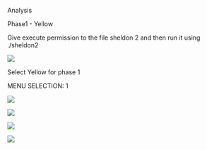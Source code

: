 Analysis

Phase1 - Yellow

Give execute permission to the file sheldon 2 and then run it using ./sheldon2

![](https://user-images.githubusercontent.com/43363015/77846516-5158c900-71d4-11ea-884b-d5edc620358a.PNG)

Select Yellow for phase 1

MENU SELECTION: 1


![](https://user-images.githubusercontent.com/43363015/77846547-78af9600-71d4-11ea-962a-c4c1051aeecc.PNG)




![](https://user-images.githubusercontent.com/43363015/77846552-7d744a00-71d4-11ea-8cf2-c61a11a61935.PNG)





![](https://user-images.githubusercontent.com/43363015/77846560-8238fe00-71d4-11ea-91b4-aa09c735bb93.PNG)





![](https://user-images.githubusercontent.com/43363015/77846565-8e24c000-71d4-11ea-8e0f-8bbe89399189.PNG)

